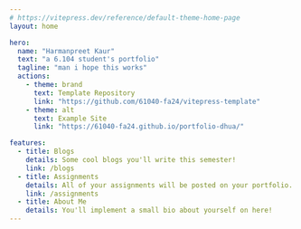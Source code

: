 ```yaml
---
# https://vitepress.dev/reference/default-theme-home-page
layout: home

hero:
  name: "Harmanpreet Kaur"
  text: "a 6.104 student's portfolio"
  tagline: "man i hope this works"
  actions:
    - theme: brand
      text: Template Repository
      link: "https://github.com/61040-fa24/vitepress-template"
    - theme: alt
      text: Example Site
      link: "https://61040-fa24.github.io/portfolio-dhua/"

features:
  - title: Blogs
    details: Some cool blogs you'll write this semester!
    link: /blogs
  - title: Assignments
    details: All of your assignments will be posted on your portfolio.
    link: /assignments
  - title: About Me
    details: You'll implement a small bio about yourself on here!
---
```

